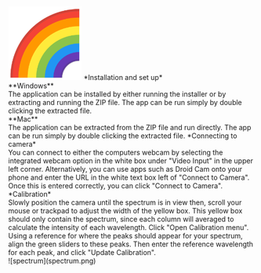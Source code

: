 <img src="assets/icon.png" width="150"/> 
            <title>Instructions</title>
*Installation and set up* <br />
**Windows** <br />
The application can be installed by either running the installer or by extracting and running the ZIP file.  The app can be run simply by double clicking the extracted file. <br />
**Mac** <br />
The application can be extracted from the ZIP file and run directly. The app can be run simply by double clicking the extracted file. 
*Connecting to camera* <br />
You can connect to either the computers webcam by selecting the integrated webcam option in the white box under "Video Input" in the upper left corner. Alternatively, you can use apps such as Droid Cam onto your phone and enter the URL in the white text box left of "Connect to Camera". Once this is entered correctly, you can click "Connect to Camera".  <br />
*Calibration* <br />
Slowly position the camera until the spectrum is in view then, scroll your mouse or trackpad to adjust the width of the yellow box. This yellow box should only contain the spectrum, since each column will averaged to calculate the intensity of each wavelength. Click "Open Calibration menu". Using a reference for where the peaks should appear for your spectrum, align the green sliders to these peaks. Then enter the reference wavelength for each peak, and click "Update Calibration". 
<br />![spectrum](spectrum.png)<br />
